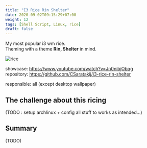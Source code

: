 ```yaml
---
title: "I3 Rice Rin Shelter"
date: 2020-09-02T09:15:29+07:00
weight: 12
tags: [Shell Script, Linux, rice]
draft: false
---
```


My most popular i3 wm rice. \
Theming with a theme __Rin, Shelter__ in mind.

![rice](/img/i3rice-intro.png)

<!--more-->

showcase: https://www.youtube.com/watch?v=Jn0nibjObqg \
repository: https://github.com/CSaratakij/i3-rice-rin-shelter

responsible: all (except desktop wallpaper)

## The challenge about this ricing
(TODO : setup archlinux + config all stuff to works as intended...)

## Summary
(TODO)
